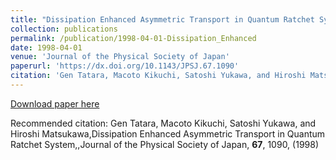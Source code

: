 ```yaml
---
title: "Dissipation Enhanced Asymmetric Transport in Quantum Ratchet System,"
collection: publications
permalink: /publication/1998-04-01-Dissipation_Enhanced
date: 1998-04-01
venue: 'Journal of the Physical Society of Japan'
paperurl: 'https://dx.doi.org/10.1143/JPSJ.67.1090'
citation: 'Gen Tatara, Macoto Kikuchi, Satoshi Yukawa, and Hiroshi Matsukawa,Dissipation Enhanced Asymmetric Transport in Quantum Ratchet System,,Journal of the Physical Society of Japan, <b>67</b>, 1090, (1998)'
---
```


<a href='https://dx.doi.org/10.1143/JPSJ.67.1090'>Download paper here</a>

Recommended citation: Gen Tatara, Macoto Kikuchi, Satoshi Yukawa, and Hiroshi Matsukawa,Dissipation Enhanced Asymmetric Transport in Quantum Ratchet System,,Journal of the Physical Society of Japan, <b>67</b>, 1090, (1998)